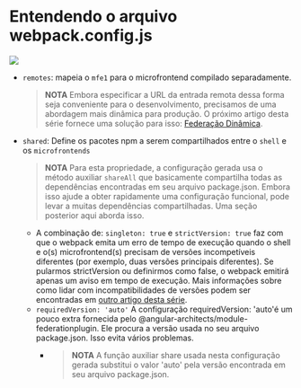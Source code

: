 # Entendendo o arquivo webpack.config.js

![](./imagens/webpack-config-js.png)

- `remotes`: mapeia o `mfe1` para o microfrontend compilado separadamente.

  > **NOTA** Embora especificar a URL da entrada remota dessa forma seja conveniente para o desenvolvimento, precisamos de uma abordagem mais dinâmica para produção.
  > O próximo artigo desta série fornece uma solução para isso: [Federação Dinâmica](https://www.angulararchitects.io/en/blog/dynamic-module-federation-with-angular/).

- `shared`: Define os pacotes npm a serem compartilhados entre o `shell` e os `microfrontends`
  > **NOTA** Para esta propriedade, a configuração gerada usa o método auxiliar `shareAll` que basicamente compartilha todas as dependências encontradas em seu arquivo package.json. Embora isso ajude a obter rapidamente uma configuração funcional, pode levar a muitas dependências compartilhadas. Uma seção posterior aqui aborda isso.
  - A combinação de: `singleton: true` e `strictVersion: true`
    faz com que o webpack emita um erro de tempo de execução quando o shell e o(s) microfrontend(s) precisam de versões incompetíveis diferentes (por exemplo, duas versões principais diferentes). Se pularmos strictVersion ou definirmos como false, o webpack emitirá apenas um aviso em tempo de execução. Mais informações sobre como lidar com incompatibilidades de versões podem ser encontradas em [outro artigo desta série](https://www.angulararchitects.io/blog/getting-out-of-version-mismatch-hell-with-module-federation/).
  - `requiredVersion: 'auto'` A configuração requiredVersion: 'auto'é um pouco extra fornecida pelo @angular-architects/module-federationplugin. Ele procura a versão usada no seu arquivo package.json. Isso evita vários problemas.
    - > **NOTA** A função auxiliar share usada nesta configuração gerada substitui o valor 'auto' pela versão encontrada em seu arquivo package.json.
